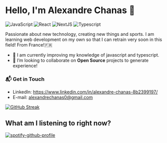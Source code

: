 # Hello, I'm Alexandre Chanas 👋

![JavaScript](https://img.shields.io/badge/JavaScript-Intermediate-yellow)
![React](https://img.shields.io/badge/React-Intermediate-blue)
![NextJS](https://img.shields.io/badge/NextJS-Intermediate-blue)
![Typescript](https://img.shields.io/badge/Typescript-Learning-blue)

Passionate about new technology, creating new things and sports. I am learning web development on my own so that I can retrain very soon in this field! From France!🇫🇷

- 🌱 I am currently improving my knowledge of javascript and typescript.
- 👯 I’m looking to collaborate on **Open Source** projects to generate experience!

### 📬 Get in Touch

- LinkedIn: https://www.linkedin.com/in/alexandre-chanas-8b2399197/
- E-mail: alexandrechanas0@gmail.com

[![GitHub Streak](http://github-readme-streak-stats.herokuapp.com?user=Alexandre-Chs&theme=dark&hide_border=true&date_format=M%20j%5B%2C%20Y%5D)](https://git.io/streak-stats)

## What am I listening to right now?
[![spotify-github-profile](https://spotify-github-profile.vercel.app/api/view?uid=1142025166&cover_image=true&theme=novatorem&bar_color=53b14f&bar_color_cover=false)](https://github.com/kittinan/spotify-github-profile)
